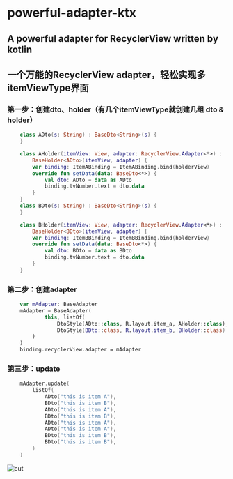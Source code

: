 # powerful-adapter-ktx
## A powerful adapter for RecyclerView written by kotlin
## 一个万能的RecyclerView adapter，轻松实现多itemViewType界面
### 第一步：创建dto、holder（有几个itemViewType就创建几组 dto & holder）
```kotlin
    class ADto(s: String) : BaseDto<String>(s) {
    }

    class AHolder(itemView: View, adapter: RecyclerView.Adapter<*>) :
        BaseHolder<ADto>(itemView, adapter) {
        var binding: ItemABinding = ItemABinding.bind(holderView)
        override fun setData(data: BaseDto<*>) {
            val dto: ADto = data as ADto
            binding.tvNumber.text = dto.data
        }
    }
    class BDto(s: String) : BaseDto<String>(s) {
    }

    class BHolder(itemView: View, adapter: RecyclerView.Adapter<*>) :
        BaseHolder<BDto>(itemView, adapter) {
        var binding: ItemBBinding = ItemBBinding.bind(holderView)
        override fun setData(data: BaseDto<*>) {
            val dto: BDto = data as BDto
            binding.tvNumber.text = dto.data
        }
    }
```
### 第二步：创建adapter
```kotlin
    var mAdapter: BaseAdapter
    mAdapter = BaseAdapter(
            this, listOf(
                DtoStyle(ADto::class, R.layout.item_a, AHolder::class),
                DtoStyle(BDto::class, R.layout.item_b, BHolder::class)
        )
    )
    binding.recyclerView.adapter = mAdapter
```
### 第三步：update
```kotlin
    mAdapter.update(
        listOf(
            ADto("this is item A"),
            BDto("this is item B"),
            ADto("this is item A"),
            BDto("this is item B"),
            ADto("this is item A"),
            ADto("this is item A"),
            BDto("this is item B"),
            BDto("this is item B"),
        )
    )
```
![cut](https://user-images.githubusercontent.com/10667734/131433679-4427d31c-e30d-45ab-86be-7ad5e234c8bf.jpg)
